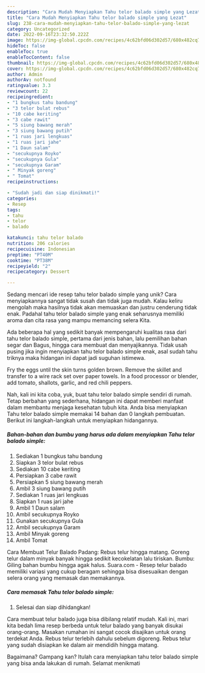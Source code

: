 ```yaml
---
description: "Cara Mudah Menyiapkan Tahu telor balado simple yang Lezat"
title: "Cara Mudah Menyiapkan Tahu telor balado simple yang Lezat"
slug: 238-cara-mudah-menyiapkan-tahu-telor-balado-simple-yang-lezat
category: Uncategorized
date: 2022-09-16T23:32:50.222Z
image: https://img-global.cpcdn.com/recipes/4c62bfd06d302d57/680x482cq70/tahu-telor-balado-simple-foto-resep-utama.jpg
hideToc: false
enableToc: true
enableTocContent: false
thumbnail: https://img-global.cpcdn.com/recipes/4c62bfd06d302d57/680x482cq70/tahu-telor-balado-simple-foto-resep-utama.jpg
cover: https://img-global.cpcdn.com/recipes/4c62bfd06d302d57/680x482cq70/tahu-telor-balado-simple-foto-resep-utama.jpg
author: Admin
authorAv: notfound
ratingvalue: 3.3
reviewcount: 22
recipeingredient:
- "1 bungkus tahu bandung"
- "3 telor bulat rebus"
- "10 cabe keriting"
- "3 cabe rawit"
- "5 siung bawang merah"
- "3 siung bawang putih"
- "1 ruas jari lengkuas"
- "1 ruas jari jahe"
- "1 Daun salam"
- "secukupnya Royko"
- "secukupnya Gula"
- "secukupnya Garam"
- " Minyak goreng"
- " Tomat"
recipeinstructions:

- "Sudah jadi dan siap dinikmati!"
categories:
- Resep
tags:
- tahu
- telor
- balado

katakunci: tahu telor balado 
nutrition: 206 calories
recipecuisine: Indonesian
preptime: "PT40M"
cooktime: "PT38M"
recipeyield: "2"
recipecategory: Dessert

---
```





Sedang mencari ide resep tahu telor balado simple yang unik? Cara menyiapkannya sangat tidak susah dan tidak juga mudah. Kalau keliru mengolah maka hasilnya tidak akan memuaskan dan justru cenderung tidak enak. Padahal tahu telor balado simple yang enak seharusnya memiliki aroma dan cita rasa yang mampu memancing selera Kita.





Ada beberapa hal yang sedikit banyak mempengaruhi kualitas rasa dari tahu telor balado simple, pertama dari jenis bahan, lalu pemilihan bahan segar dan Bagus, hingga cara membuat dan menyajikannya. Tidak usah pusing jika ingin menyiapkan tahu telor balado simple enak,      asal sudah tahu triknya maka hidangan ini dapat jadi suguhan istimewa.














Fry the eggs until the skin turns golden brown. Remove the skillet and transfer to a wire rack set over paper towels. In a food processor or blender, add tomato, shallots, garlic, and red chili peppers.






Nah, kali ini kita coba, yuk, buat tahu telor balado simple sendiri di rumah. Tetap berbahan yang sederhana, hidangan ini dapat memberi manfaat dalam membantu menjaga kesehatan tubuh kita. Anda bisa menyiapkan Tahu telor balado simple memakai 14 bahan dan 0 langkah pembuatan. Berikut ini langkah-langkah untuk menyiapkan hidangannya.

<!--inarticleads1-->

##### Bahan-bahan dan bumbu yang harus ada dalam menyiapkan Tahu telor balado simple:

1. Sediakan 1 bungkus tahu bandung
1. Siapkan 3 telor bulat rebus
1. Sediakan 10 cabe keriting
1. Persiapkan 3 cabe rawit
1. Persiapkan 5 siung bawang merah
1. Ambil 3 siung bawang putih
1. Sediakan 1 ruas jari lengkuas
1. Siapkan 1 ruas jari jahe
1. Ambil 1 Daun salam
1. Ambil secukupnya Royko
1. Gunakan secukupnya Gula
1. Ambil secukupnya Garam
1. Ambil  Minyak goreng
1. Ambil  Tomat


Cara Membuat Telur Balado Padang: Rebus telur hingga matang. Goreng telur dalam minyak banyak hingga sedikit kecokelatan lalu tiriskan. Bumbu: Giling bahan bumbu hingga agak halus. Suara.com - Resep telur balado memiliki variasi yang cukup beragam sehingga bisa disesuaikan dengan selera orang yang memasak dan memakannya. 

<!--inarticleads2-->

##### Cara memasak Tahu telor balado simple:


1. Selesai dan siap dihidangkan!

Cara membuat telur balado juga bisa dibilang relatif mudah. Kali ini, mari kita bedah lima resep berbeda untuk telur balado yang banyak disukai orang-orang. Masakan rumahan ini sangat cocok disajikan untuk orang terdekat Anda. Rebus telur terlebih dahulu sebelum digoreng. Rebus telur yang sudah disiapkan ke dalam air mendidih hingga matang. 

Bagaimana? Gampang kan? Itulah cara menyiapkan tahu telor balado simple yang bisa anda lakukan di rumah. Selamat menikmati
